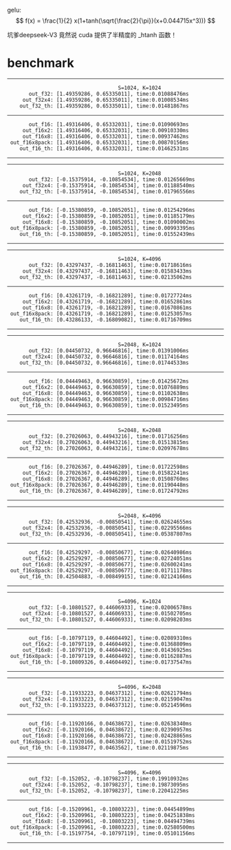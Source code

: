 gelu:
$$
f(x) = \frac{1}{2} x(1+tanh(\sqrt{\frac{2}{\pi}}(x+0.044715x^3)))
$$

坑爹deepseek-V3 竟然说 cuda 提供了半精度的 _htanh 函数！

# benchmark
-------------------------------------------------------------------------------------
                                        S=1024, K=1024
           out_f32: [1.49359286, 0.65335011], time:0.01088476ms
         out_f32x4: [1.49359286, 0.65335011], time:0.01008534ms
        out_f32_th: [1.49359286, 0.65335011], time:0.01481867ms
-------------------------------------------------------------------------------------
           out_f16: [1.49316406, 0.65332031], time:0.01090693ms
         out_f16x2: [1.49316406, 0.65332031], time:0.00910330ms
         out_f16x8: [1.49316406, 0.65332031], time:0.00937462ms
     out_f16x8pack: [1.49316406, 0.65332031], time:0.00870156ms
        out_f16_th: [1.49316406, 0.65332031], time:0.01462531ms
-------------------------------------------------------------------------------------
-------------------------------------------------------------------------------------
                                        S=1024, K=2048
           out_f32: [-0.15375914, -0.10854534], time:0.01265669ms
         out_f32x4: [-0.15375914, -0.10854534], time:0.01188540ms
        out_f32_th: [-0.15375914, -0.10854534], time:0.01796556ms
-------------------------------------------------------------------------------------
           out_f16: [-0.15380859, -0.10852051], time:0.01254296ms
         out_f16x2: [-0.15380859, -0.10852051], time:0.01185179ms
         out_f16x8: [-0.15380859, -0.10852051], time:0.01090002ms
     out_f16x8pack: [-0.15380859, -0.10852051], time:0.00993395ms
        out_f16_th: [-0.15380859, -0.10852051], time:0.01552439ms
-------------------------------------------------------------------------------------
-------------------------------------------------------------------------------------
                                        S=1024, K=4096
           out_f32: [0.43297437, -0.16811463], time:0.01718616ms
         out_f32x4: [0.43297437, -0.16811463], time:0.01583433ms
        out_f32_th: [0.43297437, -0.16811463], time:0.02135062ms
-------------------------------------------------------------------------------------
           out_f16: [0.43261719, -0.16821289], time:0.01727724ms
         out_f16x2: [0.43261719, -0.16821289], time:0.01652861ms
         out_f16x8: [0.43261719, -0.16821289], time:0.01670861ms
     out_f16x8pack: [0.43261719, -0.16821289], time:0.01253057ms
        out_f16_th: [0.43286133, -0.16809082], time:0.01716709ms
-------------------------------------------------------------------------------------
-------------------------------------------------------------------------------------
                                        S=2048, K=1024
           out_f32: [0.04450732, 0.96646816], time:0.01391006ms
         out_f32x4: [0.04450732, 0.96646816], time:0.01174164ms
        out_f32_th: [0.04450732, 0.96646816], time:0.01744533ms
-------------------------------------------------------------------------------------
           out_f16: [0.04449463, 0.96630859], time:0.01425672ms
         out_f16x2: [0.04449463, 0.96630859], time:0.01076889ms
         out_f16x8: [0.04449463, 0.96630859], time:0.01102638ms
     out_f16x8pack: [0.04449463, 0.96630859], time:0.00984716ms
        out_f16_th: [0.04449463, 0.96630859], time:0.01523495ms
-------------------------------------------------------------------------------------
-------------------------------------------------------------------------------------
                                        S=2048, K=2048
           out_f32: [0.27026063, 0.44943216], time:0.01716256ms
         out_f32x4: [0.27026063, 0.44943216], time:0.01513815ms
        out_f32_th: [0.27026063, 0.44943216], time:0.02097678ms
-------------------------------------------------------------------------------------
           out_f16: [0.27026367, 0.44946289], time:0.01722598ms
         out_f16x2: [0.27026367, 0.44946289], time:0.01582241ms
         out_f16x8: [0.27026367, 0.44946289], time:0.01508760ms
     out_f16x8pack: [0.27026367, 0.44946289], time:0.01190448ms
        out_f16_th: [0.27026367, 0.44946289], time:0.01724792ms
-------------------------------------------------------------------------------------
-------------------------------------------------------------------------------------
                                        S=2048, K=4096
           out_f32: [0.42532936, -0.00850541], time:0.02624655ms
         out_f32x4: [0.42532936, -0.00850541], time:0.02295566ms
        out_f32_th: [0.42532936, -0.00850541], time:0.05387807ms
-------------------------------------------------------------------------------------
           out_f16: [0.42529297, -0.00850677], time:0.02640986ms
         out_f16x2: [0.42529297, -0.00850677], time:0.02724051ms
         out_f16x8: [0.42529297, -0.00850677], time:0.02600241ms
     out_f16x8pack: [0.42529297, -0.00850677], time:0.01711178ms
        out_f16_th: [0.42504883, -0.00849915], time:0.02124166ms
-------------------------------------------------------------------------------------
-------------------------------------------------------------------------------------
                                        S=4096, K=1024
           out_f32: [-0.10801527, 0.44606933], time:0.02006578ms
         out_f32x4: [-0.10801527, 0.44606933], time:0.01502705ms
        out_f32_th: [-0.10801527, 0.44606933], time:0.02098203ms
-------------------------------------------------------------------------------------
           out_f16: [-0.10797119, 0.44604492], time:0.02089310ms
         out_f16x2: [-0.10797119, 0.44604492], time:0.01368809ms
         out_f16x8: [-0.10797119, 0.44604492], time:0.01436925ms
     out_f16x8pack: [-0.10797119, 0.44604492], time:0.01162887ms
        out_f16_th: [-0.10809326, 0.44604492], time:0.01737547ms
-------------------------------------------------------------------------------------
-------------------------------------------------------------------------------------
                                        S=4096, K=2048
           out_f32: [-0.11933223, 0.04637312], time:0.02621794ms
         out_f32x4: [-0.11933223, 0.04637312], time:0.02159047ms
        out_f32_th: [-0.11933223, 0.04637312], time:0.05214596ms
-------------------------------------------------------------------------------------
           out_f16: [-0.11920166, 0.04638672], time:0.02638340ms
         out_f16x2: [-0.11920166, 0.04638672], time:0.02390957ms
         out_f16x8: [-0.11920166, 0.04638672], time:0.02428865ms
     out_f16x8pack: [-0.11920166, 0.04638672], time:0.01519752ms
        out_f16_th: [-0.11938477, 0.0463562], time:0.02119875ms
-------------------------------------------------------------------------------------
-------------------------------------------------------------------------------------
                                        S=4096, K=4096
           out_f32: [-0.152052, -0.10798237], time:0.19910932ms
         out_f32x4: [-0.152052, -0.10798237], time:0.19873095ms
        out_f32_th: [-0.152052, -0.10798237], time:0.22041225ms
-------------------------------------------------------------------------------------
           out_f16: [-0.15209961, -0.10803223], time:0.04454899ms
         out_f16x2: [-0.15209961, -0.10803223], time:0.04251838ms
         out_f16x8: [-0.15209961, -0.10803223], time:0.04494739ms
     out_f16x8pack: [-0.15209961, -0.10803223], time:0.02580500ms
        out_f16_th: [-0.15197754, -0.10797119], time:0.05101156ms
-------------------------------------------------------------------------------------